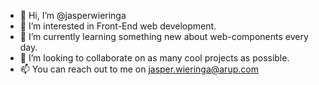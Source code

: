 - 👋 Hi, I’m @jasperwieringa
- 👀 I’m interested in Front-End web development.
- 🌱 I’m currently learning something new about web-components every day.
- 💞️ I’m looking to collaborate on as many cool projects as possible.
- 📫 You can reach out to me on jasper.wieringa@arup.com
